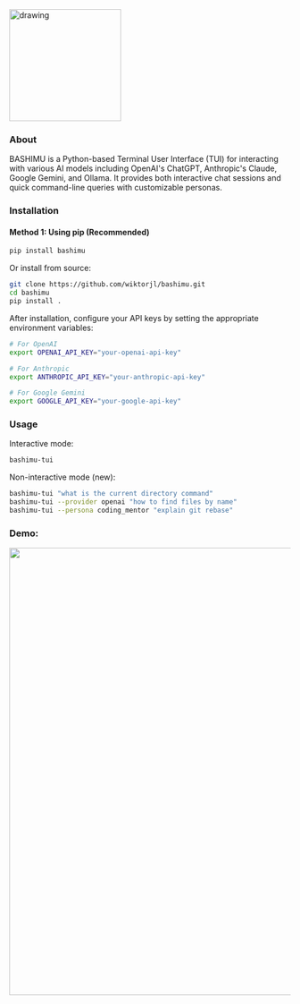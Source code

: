 <img src="img/bashimu.jpeg" alt="drawing" width="200"/>

### About
BASHIMU is a Python-based Terminal User Interface (TUI) for interacting with various AI models including OpenAI's ChatGPT, Anthropic's Claude, Google Gemini, and Ollama.
It provides both interactive chat sessions and quick command-line queries with customizable personas.


### Installation

#### Method 1: Using pip (Recommended)
```bash
pip install bashimu
```

Or install from source:
```bash
git clone https://github.com/wiktorjl/bashimu.git
cd bashimu
pip install .
```

After installation, configure your API keys by setting the appropriate environment variables:
```bash
# For OpenAI
export OPENAI_API_KEY="your-openai-api-key"

# For Anthropic
export ANTHROPIC_API_KEY="your-anthropic-api-key"

# For Google Gemini
export GOOGLE_API_KEY="your-google-api-key"
```

### Usage

Interactive mode:
```bash
bashimu-tui
```

Non-interactive mode (new):
```bash
bashimu-tui "what is the current directory command"
bashimu-tui --provider openai "how to find files by name"
bashimu-tui --persona coding_mentor "explain git rebase"
```


### Demo:
<img src="img/bashimu_demo_2x.gif" width="800"/>
